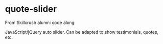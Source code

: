 # quote-slider
From Skillcrush alumni code along

JavaScript/jQuery auto slider.
Can be adapted to show testimonials, quotes, etc.
